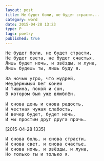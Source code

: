 ```yaml
---
layout: post
title: Не будет боли, не будет страсти...
category: word
date: 2015-04-28 13:23
type: P
tags: poetry
published: true
---
```


<pre>
Не будет боли, не будет страсти,
Не будет света, не будет счастья,
Лишь будет ночь, и звёзды, и луна,
Лишь будешь ты, лишь буду я.

За ночью утро, что мудрей,
Неудержимый бег коней
И тишина, покой и сон,
В котором был уже влюблён.

И снова день и снова радость,
И честная чужая слабость,
И вечер будет, будет ночь,
И мы простим друг друга прочь.
</pre>

<p><!-- separate addition -->
<div class="publish-date">[2015-04-28 1335]</div>
</p>

<pre>
И снова боль, и снова страсти,
И снова свет, и снова счастье,
И снова ночь, и звёзды, и луна,
Но только ты и только я.
</pre>
